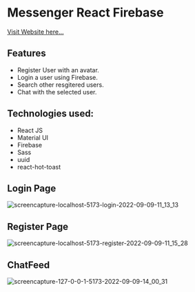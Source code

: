 # Messenger React Firebase

[Visit Website here...](https://messenger-firebase.netlify.app/login)

## Features
- Register User with an avatar.
- Login a user using Firebase.
- Search other resgitered users.
- Chat with the selected user.

## Technologies used:

- React JS
 - Material UI
 - Firebase
 - Sass
 - uuid
 - react-hot-toast
 
 

## Login Page
![screencapture-localhost-5173-login-2022-09-09-11_13_13](https://user-images.githubusercontent.com/59247235/189315490-d3af29e0-7abc-4270-81b9-b9e0d710bc8b.png)

## Register Page
![screencapture-localhost-5173-register-2022-09-09-11_15_28](https://user-images.githubusercontent.com/59247235/189315505-5fe279f2-cfee-4981-a281-bcd3ad314951.png)

## ChatFeed
![screencapture-127-0-0-1-5173-2022-09-09-14_00_31](https://user-images.githubusercontent.com/59247235/189315521-5b9395ce-699c-44fe-964c-9ed74e6b1998.png)
